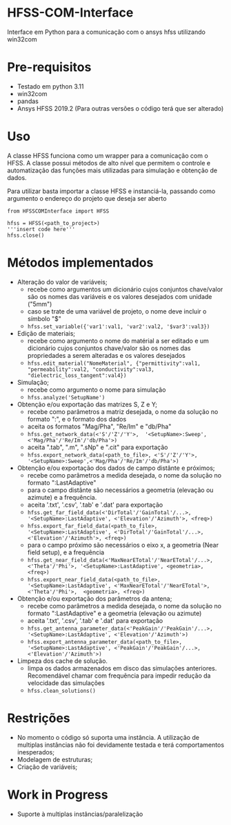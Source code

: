 # HFSS-COM-Interface
Interface em Python para a comunicação com o ansys hfss utilizando win32com

# Pre-requisitos
- Testado em python 3.11
- win32com
- pandas
- Ansys HFSS 2019.2 (Para outras versões o código terá que ser alterado)


# Uso
A classe HFSS funciona como um wrapper para a comunicação com o HFSS. A classe possui métodos de alto nível que permitem o controle e automatização das funções mais utilizadas para simulação e obtenção de dados.

Para utilizar basta importar a classe HFSS e instanciá-la, passando como argumento o endereço do projeto que deseja ser aberto
```
from HFSSCOMInterface import HFSS

hfss = HFSS(<path_to_project>)
'''insert code here'''
hfss.close()
```
# Métodos implementados
- Alteração do valor de variáveis;
  - recebe como argumentos um dicionário cujos conjuntos chave/valor são os nomes das variáveis e os valores desejados com unidade ("5mm")
  - caso se trate de uma variável de projeto, o nome deve incluir o símbolo "$"
  - ``` hfss.set_variable({'var1':val1, 'var2':val2, '$var3':val3}) ```
- Edição de materiais;
  - recebe como argumento o nome do matérial a ser editado e um dicionário cujos conjuntos chave/valor são os nomes das propriedades a serem alteradas e os valores desejados
  - ```hfss.edit_material("NomeMaterial", {"permittivity":val1, "permeability":val2, "conductivity":val3, "dielectric_loss_tangent":val4})```
- Simulação;
  - recebe como argumento o nome para simulação
  - ```hfss.analyze('SetupName')```
- Obtenção e/ou exportação das matrizes S, Z e Y;
  - recebe como parâmetros a matriz desejada, o nome da solução no formato "<SetupName>:<Sweep>", e o formato dos dados
  - aceita os formatos "Mag/Pha", "Re/Im" e "db/Pha"
  - ```hfss.get_network_data(<'S'/'Z'/'Y'>,  '<SetupName>:Sweep',<'Mag/Pha'/'Re/Im'/'db/Pha'>)```
  - aceita ".tab", ".m", ".sNp" e ".cit" para exportação
  - ```hfss.export_network_data(<path_to_file>, <'S'/'Z'/'Y'>, '<SetupName>:Sweep',<'Mag/Pha'/'Re/Im'/'db/Pha'>)```
- Obtenção e/ou exportação dos dados de campo distânte e próximos;
  - recebe como parâmetros a medida desejada, o nome da solução no formato "<SetupName>:LastAdaptive"
  - para o campo distânte são necessários a geometria (elevação ou azimute) e a frequência.
  - aceita '.txt', '.csv', '.tab' e '.dat' para exportação
  - ```hfss.get_far_field_data(<'DirTotal'/'GainTotal'/...>, '<SetupName>:LastAdaptive', <'Elevation'/'Azimuth'>, <freq>) ```
  - ```hfss.export_far_field_data(<path_to_file>, '<SetupName>:LastAdaptive', <'DirTotal'/'GainTotal'/...>, <'Elevation'/'Azimuth'>, <freq>)``` 
  - para o campo próximo são necessários o eixo x, a geometria (Near field setup), e a frequência
  - ```hfss.get_near_field_data(<'MaxNearETotal'/'NearETotal'/...>, <'Theta'/'Phi'>, '<SetupName>:LastAdaptive', <geometria>, <freq>) ```
  - ```hfss.export_near_field_data(<path_to_file>, '<SetupName>:LastAdaptive', <'MaxNearETotal'/'NearETotal'>, <'Theta'/'Phi'>,  <geometria>, <freq>)```
- Obtenção e/ou exportação dos parâmetros da antena;
  - recebe como parâmetros a medida desejada, o nome da solução no formato "<SetupName>:LastAdaptive" e a geometria (elevação ou azimute)
  - aceita '.txt', '.csv', '.tab' e '.dat' para exportação
  - ```hfss.get_antenna_parameter_data(<'PeakGain'/'PeakGain'/...>, '<SetupName>:LastAdaptive', <'Elevation'/'Azimuth'>)```
  - ```hfss.export_antenna_parameter_data(<path_to_file>, '<SetupName>:LastAdaptive', <'PeakGain'/'PeakGain'/...>,  <'Elevation'/'Azimuth'>)```
- Limpeza dos cache de solução.
  - limpa os dados armazenados em disco das simulações anteriores. Recomendável chamar com frequência para impedir redução da velocidade das simulações
  - ```hfss.clean_solutions()```

# Restrições
- No momento o código só suporta uma instância. A utilização de multiplas instâncias não foi devidamente testada e terá comportamentos inesperados;
- Modelagem de estruturas;
- Criação de variáveis;

# Work in Progress
- Suporte à multiplas instâncias/paralelização

